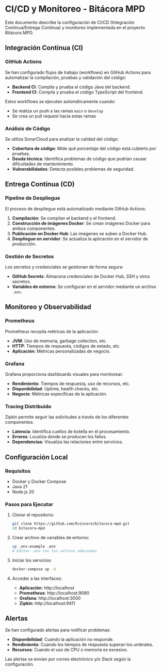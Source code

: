 # CI/CD y Monitoreo - Bitácora MPD

Este documento describe la configuración de CI/CD (Integración Continua/Entrega Continua) y monitoreo implementada en el proyecto Bitácora MPD.

## Integración Continua (CI)

### GitHub Actions

Se han configurado flujos de trabajo (workflows) en GitHub Actions para automatizar la compilación, pruebas y validación del código:

- **Backend CI**: Compila y prueba el código Java del backend.
- **Frontend CI**: Compila y prueba el código TypeScript del frontend.

Estos workflows se ejecutan automáticamente cuando:
- Se realiza un push a las ramas `main` o `develop`
- Se crea un pull request hacia estas ramas

### Análisis de Código

Se utiliza SonarCloud para analizar la calidad del código:

- **Cobertura de código**: Mide qué porcentaje del código está cubierto por pruebas.
- **Deuda técnica**: Identifica problemas de código que podrían causar dificultades de mantenimiento.
- **Vulnerabilidades**: Detecta posibles problemas de seguridad.

## Entrega Continua (CD)

### Pipeline de Despliegue

El proceso de despliegue está automatizado mediante GitHub Actions:

1. **Compilación**: Se compilan el backend y el frontend.
2. **Construcción de imágenes Docker**: Se crean imágenes Docker para ambos componentes.
3. **Publicación en Docker Hub**: Las imágenes se suben a Docker Hub.
4. **Despliegue en servidor**: Se actualiza la aplicación en el servidor de producción.

### Gestión de Secretos

Los secretos y credenciales se gestionan de forma segura:

- **GitHub Secrets**: Almacena credenciales de Docker Hub, SSH y otros secretos.
- **Variables de entorno**: Se configuran en el servidor mediante un archivo `.env`.

## Monitoreo y Observabilidad

### Prometheus

Prometheus recopila métricas de la aplicación:

- **JVM**: Uso de memoria, garbage collection, etc.
- **HTTP**: Tiempos de respuesta, códigos de estado, etc.
- **Aplicación**: Métricas personalizadas de negocio.

### Grafana

Grafana proporciona dashboards visuales para monitorear:

- **Rendimiento**: Tiempos de respuesta, uso de recursos, etc.
- **Disponibilidad**: Uptime, health checks, etc.
- **Negocio**: Métricas específicas de la aplicación.

### Tracing Distribuido

Zipkin permite seguir las solicitudes a través de los diferentes componentes:

- **Latencia**: Identifica cuellos de botella en el procesamiento.
- **Errores**: Localiza dónde se producen los fallos.
- **Dependencias**: Visualiza las relaciones entre servicios.

## Configuración Local

### Requisitos

- Docker y Docker Compose
- Java 21
- Node.js 20

### Pasos para Ejecutar

1. Clonar el repositorio:
   ```bash
   git clone https://github.com/Evincere/bitacora-mpd.git
   cd bitacora-mpd
   ```

2. Crear archivo de variables de entorno:
   ```bash
   cp .env.example .env
   # Editar .env con los valores adecuados
   ```

3. Iniciar los servicios:
   ```bash
   docker-compose up -d
   ```

4. Acceder a las interfaces:
   - **Aplicación**: http://localhost
   - **Prometheus**: http://localhost:9090
   - **Grafana**: http://localhost:3000
   - **Zipkin**: http://localhost:9411

## Alertas

Se han configurado alertas para notificar problemas:

- **Disponibilidad**: Cuando la aplicación no responde.
- **Rendimiento**: Cuando los tiempos de respuesta superan los umbrales.
- **Recursos**: Cuando el uso de CPU o memoria es excesivo.

Las alertas se envían por correo electrónico y/o Slack según la configuración.
